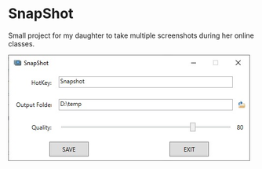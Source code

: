 # SnapShot
Small project for my daughter to take multiple screenshots during her online classes.  

![SnapShot](https://github.com/edmlin/SnapShot/raw/master/SnapShot/screenshots/SnapShot.jpg)
